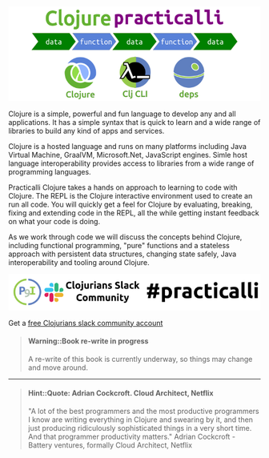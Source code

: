 ![Practicalli Clojure banner](images/practicalli-clojure-banner.png)

  Clojure is a simple, powerful and fun language to develop any and all applications. It has a simple syntax that is quick to learn and a wide range of libraries to build any kind of apps and services.

  Clojure is a hosted language and runs on many platforms including Java Virtual Machine, GraalVM, Microsoft.Net, JavaScript engines.  Simle host language interoperability provides access to libraries from a wide range of programming languages.

Practicalli Clojure takes a hands on approach to learning to code with Clojure.  The REPL is the Clojure interactive environment used to create an run all code.  You will quickly get a feel for Clojure by evaluating, breaking, fixing and extending code in the REPL, all the while getting instant feedback on what your code is doing.

As we work through code we will discuss the concepts behind Clojure, including functional programming, "pure" functions and a stateless approach with persistent data structures, changing state safely, Java interoperability and tooling around Clojure.

[![Join the conversation on Clojurians Slack](images/practicalli-slack-channel.png)](https://clojurians.slack.com/messages/practicalli)

Get a [free Clojurians slack community account](https://clojurians.net/)

> #### Warning::Book re-write in progress
> A re-write of this book is currently underway, so things may change and move around.

---

> #### Hint::Quote: Adrian Cockcroft. Cloud Architect, Netflix
> "A lot of the best programmers and the most productive programmers I know are writing everything in Clojure and swearing by it, and then just producing ridiculously sophisticated things in a very short time. And that programmer productivity matters." Adrian Cockcroft - Battery ventures, formally Cloud Architect, Netflix
